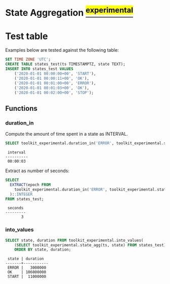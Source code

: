 # State Aggregation [<sup><mark>experimental</mark></sup>](/docs/README.md#tag-notes)

# Test table

Examples below are tested against the following table:

```SQL ,non-transactional
SET TIME ZONE 'UTC';
CREATE TABLE states_test(ts TIMESTAMPTZ, state TEXT);
INSERT INTO states_test VALUES
    ('2020-01-01 00:00:00+00', 'START'),
    ('2020-01-01 00:00:11+00', 'OK'),
    ('2020-01-01 00:01:00+00', 'ERROR'),
    ('2020-01-01 00:01:03+00', 'OK'),
    ('2020-01-01 00:02:00+00', 'STOP');
```

## Functions

### duration_in

Compute the amount of time spent in a state as INTERVAL.

```SQL
SELECT toolkit_experimental.duration_in('ERROR', toolkit_experimental.state_agg(ts, state)) FROM states_test;
```
```output
 interval
----------
 00:00:03
```

Extract as number of seconds:

```SQL
SELECT
  EXTRACT(epoch FROM
    toolkit_experimental.duration_in('ERROR', toolkit_experimental.state_agg(ts, state))
  )::INTEGER
FROM states_test;
```
```output
 seconds
---------
       3
```

### into_values

```SQL
SELECT state, duration FROM toolkit_experimental.into_values(
    (SELECT toolkit_experimental.state_agg(ts, state) FROM states_test))
    ORDER BY state, duration;
```
```output
 state | duration
-------+-----------
 ERROR |   3000000
 OK    | 106000000
 START |  11000000
```
